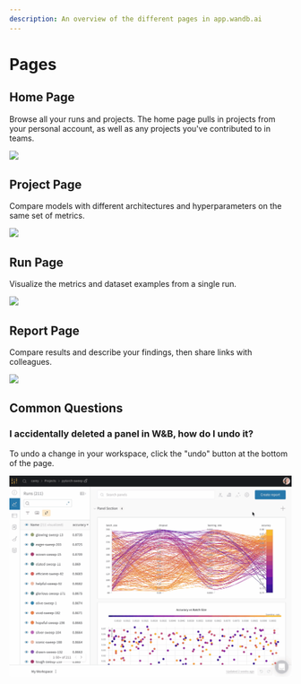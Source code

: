 ```yaml
---
description: An overview of the different pages in app.wandb.ai
---
```


# Pages

## Home Page

Browse all your runs and projects. The home page pulls in projects from your personal account, as well as any projects you've contributed to in teams. 

![](../../.gitbook/assets/home-page.png)

## Project Page

Compare models with different architectures and hyperparameters on the same set of metrics. 

![](../../.gitbook/assets/project-page.png)

## Run Page

Visualize the metrics and dataset examples from a single run.

![](../../.gitbook/assets/screen-shot-2020-06-08-at-9.00.04-am.png)

## Report Page

Compare results and describe your findings, then share links with colleagues.

![](../../.gitbook/assets/example-report-for-molecules.png)



## Common Questions

### I accidentally deleted a panel in W&B, how do I undo it?

To undo a change in your workspace, click the "undo" button at the bottom of the page.

![](../../.gitbook/assets/demo-how-to-undo-deleting-a-panel.gif)

